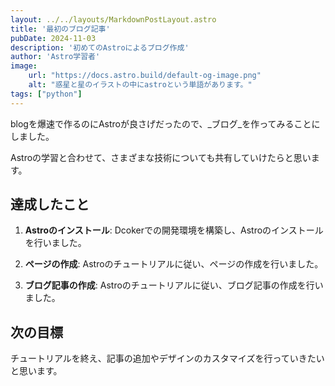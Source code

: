 ```yaml
---
layout: ../../layouts/MarkdownPostLayout.astro
title: '最初のブログ記事'
pubDate: 2024-11-03
description: '初めてのAstroによるブログ作成'
author: 'Astro学習者'
image:
    url: "https://docs.astro.build/default-og-image.png"
    alt: "惑星と星のイラストの中にastroという単語があります。"
tags: ["python"]
---
```

blogを爆速で作るのにAstroが良さげだったので、_ブログ_を作ってみることにしました。

Astroの学習と合わせて、さまざまな技術についても共有していけたらと思います。

## 達成したこと

1. **Astroのインストール**: Dcokerでの開発環境を構築し、Astroのインストールを行いました。

2. **ページの作成**: Astroのチュートリアルに従い、ページの作成を行いました。

3. **ブログ記事の作成**: Astroのチュートリアルに従い、ブログ記事の作成を行いました。

## 次の目標

チュートリアルを終え、記事の追加やデザインのカスタマイズを行っていきたいと思います。